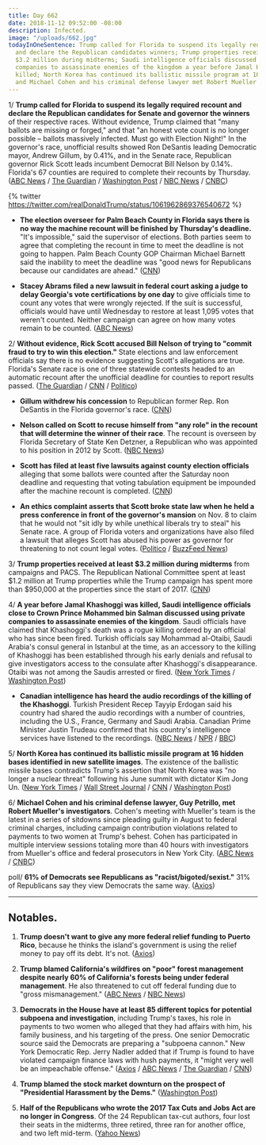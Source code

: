 ```yaml
---
title: Day 662
date: 2018-11-12 09:52:00 -08:00
description: Infected.
image: "/uploads/662.jpg"
todayInOneSentence: Trump called for Florida to suspend its legally required recount
  and declare the Republican candidates winners; Trump properties received at least
  $3.2 million during midterms; Saudi intelligence officials discussed using private
  companies to assassinate enemies of the kingdom a year before Jamal Khashoggi was
  killed; North Korea has continued its ballistic missile program at 16 hidden bases;
  and Michael Cohen and his criminal defense lawyer met Robert Mueller's investigators.
---
```


1/ **Trump called for Florida to suspend its legally required recount and declare the Republican candidates for Senate and governor the winners** of their respective races. Without evidence, Trump claimed that "many ballots are missing or forged," and that "an honest vote count is no longer possible – ballots massively infected. Must go with Election Night!" In the governor's race, unofficial results showed Ron DeSantis leading Democratic mayor, Andrew Gillum, by 0.41%, and in the Senate race, Republican governor Rick Scott leads incumbent Democrat Bill Nelson by 0.14%. Florida's 67 counties are required to complete their recounts by Thursday. ([ABC News](https://abcnews.go.com/Politics/trump-calls-florida-ballots-massively-infected-demands-end/story?id=59136811) / [The Guardian](https://www.theguardian.com/us-news/2018/nov/12/florida-recount-governor-senate-trump-response-honest-vote) / [Washington Post](https://www.washingtonpost.com/politics/trump-calls-for-halting-recounts-in-florida-races-for-governor-and-senate/2018/11/12/15a7c98a-e628-11e8-bbdb-72fdbf9d4fed_story.html) / [NBC News](https://www.nbcnews.com/politics/elections/trump-says-florida-elections-massively-infected-many-ballots-are-missing-n935096) / [CNBC](https://www.cnbc.com/2018/11/12/trump-attacks-florida-recount-claims-missing-or-forged-ballots.html))

{% twitter https://twitter.com/realDonaldTrump/status/1061962869376540672 %}

* **The election overseer for Palm Beach County in Florida says there is no way the machine recount will be finished by Thursday's deadline.** "It's impossible," said the supervisor of elections. Both parties seem to agree that completing the recount in time to meet the deadline is not going to happen. Palm Beach County GOP Chairman Michael Barnett said the inability to meet the deadline was "good news for Republicans because our candidates are ahead." ([CNN](https://www.cnn.com/2018/11/11/politics/florida-recount-palm-beach-county/index.html))

* **Stacey Abrams filed a new lawsuit in federal court asking a judge to delay Georgia's vote certifications by one day** to give officials time to count any votes that were wrongly rejected. If the suit is successful, officials would have until Wednesday to restore at least 1,095 votes that weren't counted. Neither campaign can agree on how many votes remain to be counted. ([ABC News](https://abcnews.go.com/Politics/wireStory/democrat-abrams-files-suit-georgia-governors-race-59127768))

2/ **Without evidence, Rick Scott accused Bill Nelson of trying to "commit fraud to try to win this election."** State elections and law enforcement officials say there is no evidence suggesting Scott's allegations are true. Florida's Senate race is one of three statewide contests headed to an automatic recount after the unofficial deadline for counties to report results passed. ([The Guardian](https://www.theguardian.com/us-news/2018/nov/11/florida-recount-rick-scott-accuses-bill-nelson-voter-fraud) / [CNN](https://www.cnn.com/2018/11/12/politics/florida-recount-republicans-claim-fraud-democrats-call-scott-dictator/index.html) / [Politico](https://www.politico.com/story/2018/11/11/florida-senate-scott-nelson-fraud-982952))

* **Gillum withdrew his concession** to Republican former Rep. Ron DeSantis in the Florida governor's race. ([CNN](https://www.cnn.com/2018/11/10/politics/andrew-gillum-withdraw-concession-florida-governor/index.html))

* **Nelson called on Scott to recuse himself from "any role" in the recount that will determine the winner of their race**. The recount is overseen by Florida Secretary of State Ken Detzner, a Republican who was appointed to his position in 2012 by Scott. ([NBC News](https://www.nbcnews.com/politics/elections/nelson-charges-scott-undermining-florida-election-demands-he-recuse-himself-n935291))

* **Scott has filed at least five lawsuits against county election officials** alleging that some ballots were counted after the Saturday noon deadline and requesting that voting tabulation equipment be impounded after the machine recount is completed. ([CNN](https://www.cnn.com/2018/11/11/politics/rick-scott-florida-election-senate/index.html))

* **An ethics complaint asserts that Scott broke state law when he held a press conference in front of the governor's mansion** on Nov. 8 to claim that he would not "sit idly by while unethical liberals try to steal" his Senate race. A group of Florida voters and organizations have also filed a lawsuit that alleges Scott has abused his power as governor for threatening to not count legal votes. ([Politico](https://www.politico.com/states/florida/story/2018/11/11/democratic-group-says-scott-misused-state-office-to-interfere-with-election-691727) / [BuzzFeed News](https://www.buzzfeednews.com/article/dominicholden/rick-scott-lawsuit-recount))

3/ **Trump properties received at least $3.2 million during midterms** from campaigns and PACS. The Republican National Committee spent at least $1.2 million at Trump properties while the Trump campaign has spent more than $950,000 at the properties since the start of 2017. ([CNN](https://www.cnn.com/2018/11/10/politics/trump-properties-campaign-spending-2018-midterms/index.html))

4/ **A year before Jamal Khashoggi was killed, Saudi intelligence officials close to Crown Prince Mohammed bin Salman discussed using private companies to assassinate enemies of the kingdom**. Saudi officials have claimed that Khashoggi's death was a rogue killing ordered by an official who has since been fired. Turkish officials say Mohammad al-Otaibi, Saudi Arabia's consul general in Istanbul at the time, as an accessory to the killing of Khashoggi has been established through his early denials and refusal to give investigators access to the consulate after Khashoggi's disappearance. Otaibi was not among the Saudis arrested or fired. ([New York Times](https://www.nytimes.com/2018/11/11/world/middleeast/saudi-iran-assassinations-mohammed-bin-salman.html) / [Washington Post](https://www.washingtonpost.com/world/senior-saudi-diplomat-in-istanbul-when-khashoggi-was-killed-drops-out-of-sight/2018/11/12/85f8e406-d7b1-11e8-8384-bcc5492fef49_story.html))

* **Canadian intelligence has heard the audio recordings of the killing of the Khashoggi**. Turkish President Recep Tayyip Erdogan said his country had shared the audio recordings with a number of countries, including the U.S., France, Germany and Saudi Arabia. Canadian Prime Minister Justin Trudeau confirmed that his country's intelligence services have listened to the recordings. ([NBC News](https://www.nbcnews.com/news/world/trudeau-acknowledges-canada-has-listened-khashoggi-tapes-n935071) / [NPR](https://www.npr.org/2018/11/12/666945209/canada-has-heard-recordings-of-khashoggis-death-trudeau-confirms) / [BBC](https://www.bbc.com/news/world-europe-46183630))

5/ **North Korea has continued its ballistic missile program at 16 hidden bases identified in new satellite images**. The existence of the ballistic missile bases contradicts Trump's assertion that North Korea was "no longer a nuclear threat" following his June summit with dictator Kim Jong Un. ([New York Times](https://www.nytimes.com/2018/11/12/us/politics/north-korea-missile-bases.html) / [Wall Street Journal](https://www.wsj.com/articles/north-korea-keeping-up-work-on-missile-sites-report-says-1542039838) / [CNN](https://www.cnn.com/2018/11/12/politics/north-korea-hidden-missile-bases/index.html) / [Washington Post](https://www.washingtonpost.com/world/2018/11/12/newly-revealed-north-korean-missile-bases-cast-doubt-value-trumps-summit-with-kim-jong-un/))

6/ **Michael Cohen and his criminal defense lawyer, Guy Petrillo, met Robert Mueller's investigators**. Cohen's meeting with Mueller's team is the latest in a series of sitdowns since pleading guilty in August to federal criminal charges, including campaign contribution violations related to payments to two women at Trump's behest. Cohen has participated in multiple interview sessions totaling more than 40 hours with investigators from Mueller's office and federal prosecutors in New York City. ([ABC News](https://abcnews.go.com/Politics/michael-cohen-president-trumps-personal-attorney-mysteriously-arrives/story?id=59141826) / [CNBC](https://www.cnbc.com/2018/11/12/ex-trump-lawyer-michael-cohen-talks-to-robert-muellers-team.html))

poll/ **61% of Democrats see Republicans as "racist/bigoted/sexist."** 31% of Republicans say they view Democrats the same way. ([Axios](https://www.axios.com/poll-democrats-and-republicans-hate-each-other-racist-ignorant-evil-99ae7afc-5a51-42be-8ee2-3959e43ce320.html))

---

## Notables.

1. **Trump doesn't want to give any more federal relief funding to Puerto Rico**, because he thinks the island's government is using the relief money to pay off its debt. It's not. ([Axios](https://www.axios.com/donald-trump-federal-funding-puerto-rico-hurricane-maria-c9e4edc8-2365-40be-af36-8d91463578d6.html))

2. **Trump blamed California's wildfires on "poor" forest management despite nearly 60% of California's forests being under federal management**. He also threatened to cut off federal funding due to "gross mismanagement." ([ABC News](https://abcnews.go.com/US/trump-threatens-pull-federal-funding-california-wildfires-gross/story?id=59102371) / [NBC News](https://www.nbcnews.com/news/us-news/trump-draws-ire-firefighters-celebrities-tweet-about-california-fires-n934856))

3. **Democrats in the House have at least 85 different topics for potential subpoena and investigation**, including Trump's taxes, his role in payments to two women who alleged that they had affairs with him, his family business, and his targeting of the press. One senior Democratic source said the Democrats are preparing a "subpoena cannon." New York Democratic Rep. Jerry Nadler added that if Trump is found to have violated campaign finance laws with hush payments, it "might very well be an impeachable offense." ([Axios](https://www.axios.com/house-democrats-subpoenas-trump-administration-cf3ed351-ff11-4498-89f4-cee588145198.html) / [ABC News](https://abcnews.go.com/Politics/house-democrats-plan-review-trumps-role-hush-money/story?id=59127265) / [The Guardian](https://www.theguardian.com/us-news/2018/nov/11/democrats-investigate-trump-cnn-washington-post) / [CNN](https://www.cnn.com/2018/11/11/politics/jerry-nadler-hush-payments-impeachable-offense-cnntv/index.html))

4. **Trump blamed the stock market downturn on the prospect of "Presidential Harassment by the Dems."** ([Washington Post](https://www.washingtonpost.com/politics/trump-blames-downturn-in-stock-market-on-expected-investigations-by-democrats/2018/11/12/3f000658-e691-11e8-b8dc-66cca409c180_story.html))

5. **Half of the Republicans who wrote the 2017 Tax Cuts and Jobs Act are no longer in Congress**. Of the 24 Republican tax-cut authors, four lost their seats in the midterms, three retired, three ran for another office, and two left mid-term. ([Yahoo News](https://finance.yahoo.com/news/half-house-members-wrote-trump-223224107.html))